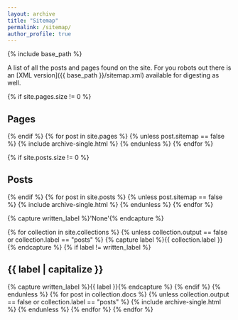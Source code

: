 ```yaml
---
layout: archive
title: "Sitemap"
permalink: /sitemap/
author_profile: true
---
```


{% include base_path %}

A list of all the posts and pages found on the site. For you robots out there is an [XML version]({{ base_path }}/sitemap.xml) available for digesting as well.

{% if site.pages.size != 0 %} <h2>Pages</h2> {% endif %}
{% for post in site.pages %}
  {% unless post.sitemap == false %}
    {% include archive-single.html %}
  {% endunless %}
{% endfor %}

{% if site.posts.size != 0 %} <h2>Posts</h2> {% endif %}
{% for post in site.posts %}
  {% unless post.sitemap == false %}
    {% include archive-single.html %}
  {% endunless %}
{% endfor %}

{% capture written_label %}'None'{% endcapture %}

{% for collection in site.collections %}
{% unless collection.output == false or collection.label == "posts" %}
  {% capture label %}{{ collection.label }}{% endcapture %}
  {% if label != written_label %}
  <h2>{{ label | capitalize }}</h2>
  {% capture written_label %}{{ label }}{% endcapture %}
  {% endif %}
{% endunless %}
{% for post in collection.docs %}
  {% unless collection.output == false or collection.label == "posts" %}
  {% include archive-single.html %}
  {% endunless %}
{% endfor %}
{% endfor %}
